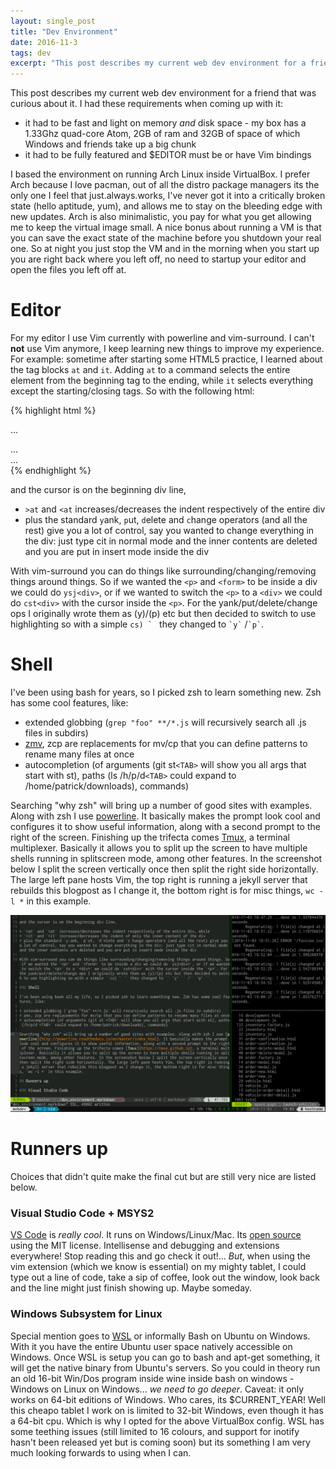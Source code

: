 ```yaml
---
layout: single_post
title: "Dev Environment"
date: 2016-11-3
tags: dev 
excerpt: "This post describes my current web dev environment for a friend that was curious about it." 
---
```


This post describes my current web dev environment for a friend that was curious about it. I had these requirements when coming up with it:

* it had to be fast and light on memory *and* disk space - my box has a 1.33Ghz quad-core Atom, 2GB of ram and 32GB of space of which Windows and friends take up a big chunk
* it had to be fully featured and $EDITOR must be or have Vim bindings

I based the environment on running Arch Linux inside VirtualBox. I prefer Arch because I love pacman, out of all the distro package managers its the only one I feel that just.always.works, I've never got it into a critically broken state (hello aptitude, yum), and allows me to stay on the bleeding edge with new updates. Arch is also minimalistic, you pay for what you get allowing me to keep the virtual image small. A nice bonus about running a VM is that you can save the exact state of the machine before you shutdown your real one. So at night you just stop the VM and in the morning when you start up you are right back where you left off, no need to startup your editor and open the files you left off at. 

# Editor

For my editor I use Vim currently with powerline and vim-surround. I can't <strong>not</strong> use Vim anymore, I keep learning new things to improve my experience. For example: sometime after starting some HTML5 practice, I learned about the tag blocks `at` and `it`. Adding `at` to a command selects the entire element from the beginning tag to the ending, while `it` selects everything except the starting/closing tags. So with the following html:

{% highlight html %}
<div>
    <p>...</p>
    <form>...</form>
    <section>...<section>
</div>
{% endhighlight %}

and the cursor is on the beginning div line,

* `>at` and `<at` increases/decreases the indent respectively of the entire div
* plus the standard `y`ank, `p`ut, `d`elete and `c`hange operators (and all the rest) give you a lot of control, say you wanted to change everything in the div: just type cit in normal mode and the inner contents are deleted and you are put in insert mode inside the div

With vim-surround you can do things like surrounding/changing/removing things around things. So if we wanted the `<p>` and `<form>` to be inside a div we could do `ysj<div>`, or if we wanted to switch the `<p>` to a `<div>` we could do `cst<div>` with the cursor inside the `<p>`. For the yank/put/delete/change ops I originally wrote them as (y)/(p) etc but then decided to switch to use highlighting so with a simple ``cs) ` `` they changed to `` `y` `` /`` `p` ``.

# Shell

I've been using bash for years, so I picked zsh to learn something new. Zsh has some cool features, like:

* extended globbing (`grep "foo" **/*.js` will recursively search all .js files in subdirs)
* [zmv](http://zshwiki.org/home/builtin/functions/zmv), zcp are replacements for mv/cp that you can define patterns to rename many files at once
* autocompletion (of arguments (git st`<TAB>` will show you all args that start with st), paths (ls /h/p/d`<TAB>` could expand to /home/patrick/downloads), commands)

Searching "why zsh" will bring up a number of good sites with examples. Along with zsh I use [powerline](http://powerline.readthedocs.io/en/master/index.html). It basically makes the prompt look cool and configures it to show useful information, along with a second prompt to the right of the screen. Finishing up the trifecta comes [Tmux](https://tmux.github.io), a terminal multiplexer. Basically it allows you to split up the screen to have multiple shells running in splitscreen mode, among other features. In the screenshot below I split the screen vertically once then split the right side horizontally. The large left pane hosts Vim, the top right is running a jekyll server that rebuilds this blogpost as I change it, the bottom right is for misc things, `wc -l *` in this example.

![Dev environment screenshot](/images/blogposts/dev_environment.png)

# Runners up

Choices that didn't quite make the final cut but are still very nice are listed below.

### Visual Studio Code + MSYS2

[VS Code](https://code.visualstudio.com) is *really cool*. It runs on Windows/Linux/Mac. Its [open source](https://github.com/Microsoft/vscode) using the MIT license. Intellisense and debugging and extensions everywhere! Stop reading this and go check it out!... *But*, when using the vim extension (which we know is essential) on my mighty tablet, I could type out a line of code, take a sip of coffee, look out the window, look back and the line might just finish showing up. Maybe someday.

### Windows Subsystem for Linux

Special mention goes to [WSL](https://msdn.microsoft.com/commandline/wsl/about) or informally Bash on Ubuntu on Windows. With it you have the entire Ubuntu user space natively accessible on Windows. Once WSL is setup you can go to bash and apt-get something, it will get the native binary from Ubuntu's servers. So you could in theory run an old 16-bit Win/Dos program inside wine inside bash on windows - Windows on Linux on Windows... *we need to go deeper*. Caveat: it only works on 64-bit editions of Windows. Who cares, its $CURRENT_YEAR! Well this cheapo tablet I work on is limited to 32-bit Windows, even though it has a 64-bit cpu. Which is why I opted for the above VirtualBox config. WSL has some teething issues (still limited to 16 colours, and support for inotify hasn't been released yet but is coming soon) but its something I am very much looking forwards to using when I can.


